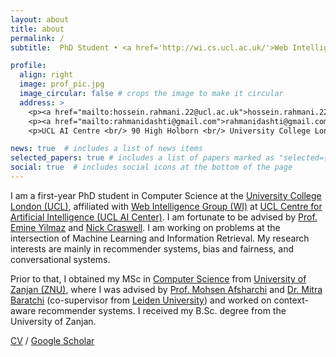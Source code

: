```yaml
---
layout: about
title: about
permalink: /
subtitle:  PhD Student • <a href='http://wi.cs.ucl.ac.uk/'>Web Intelligence Group (WI)</a> • <a href='https://www.ucl.ac.uk/ai-centre/ucl-centre-artificial-intelligence'>UCL Centre for Artificial Intelligence</a> • <a href='https://www.ucl.ac.uk/'>UCL</a>

profile:
  align: right
  image: prof_pic.jpg
  image_circular: false # crops the image to make it circular
  address: >
    <p><a href="mailto:hossein.rahmani.22@ucl.ac.uk">hossein.rahmani.22@ucl.ac.uk</a></p>
    <p><a href="mailto:rahmanidashti@gmail.com">rahmanidashti@gmail.com</a></p>
    <p>UCL AI Centre <br/> 90 High Holborn <br/> University College London</p>

news: true  # includes a list of news items
selected_papers: true # includes a list of papers marked as "selected={true}"
social: true  # includes social icons at the bottom of the page
---
```


<div class="about">
<p> I am a first-year PhD student in Computer Science at the <a href="https://www.ucl.ac.uk/" target="_blank">University College London (UCL)</a>, affiliated with <a href="http://wi.cs.ucl.ac.uk/" target="\_blank">Web Intelligence Group (WI)</a> at <a href="https://www.ucl.ac.uk/ai-centre/ucl-centre-artificial-intelligence" target="_blank">UCL Centre for Artificial Intelligence (UCL AI Center)</a>. I am fortunate to be advised by <a href="https://sites.google.com/site/emineyilmaz/home">Prof. Emine Yilmaz</a> and <a href="https://www.microsoft.com/en-us/research/people/nickcr/">Nick Craswell</a>. I am working on problems at the intersection of Machine Learning and Information Retrieval. My research interests are mainly in recommender systems, bias and fairness, and conversational systems.</p>

<p> Prior to that, I obtained my MSc in <a href="https://www.znu.ac.ir/engineering/department-computer-engineering/en" target="\_blank">Computer Science</a> from <a href="https://www.znu.ac.ir/en">University of Zanjan (ZNU)</a>, where I was advised by <a href="http://cv.znu.ac.ir/afsharchim/" target="\_blank">Prof. Mohsen Afsharchi</a> and <a href="http://www.mitrabaratchi.com/" target="_blank">Dr. Mitra Baratchi</a> (co-supervisor from <a href="https://www.universiteitleiden.nl/en" target="_blank">Leiden University</a>) and worked on context-aware recommender systems. I received my B.Sc. degree from the University of Zanjan. </p>
</div>

<a href="/assets/pdf/Hossein_A_Saeed_Rahmani_CV.pdf" target="_blank">CV</a> / <a href="https://scholar.google.com/citations?user=1uzYEI0AAAAJ&hl=en" target="_blank">Google Scholar</a>